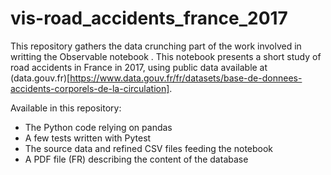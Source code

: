 # vis-road_accidents_france_2017

This repository gathers the data crunching part of the work involved in writting the Observable notebook . This notebook presents a short study of road accidents in France in 2017, using public data available at (data.gouv.fr)[https://www.data.gouv.fr/fr/datasets/base-de-donnees-accidents-corporels-de-la-circulation].

Available in this repository:
- The Python code relying on pandas
- A few tests written with Pytest
- The source data and refined CSV files feeding the notebook
- A PDF file (FR) describing the content of the database
